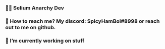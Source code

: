 ### 👨‍🔧 Selium Anarchy Dev
### 📡 How to reach me? My discord: SpicyHamBoi#8998 or reach out to me on github.
### 🔧 I’m currently working on stuff







<!--
**SpicyHamBoi/SpicyHamBoi** is a ✨ _special_ ✨ repository because its `README.md` (this file) appears on your GitHub profile.

Here are some ideas to get you started:

- 🔭 I’m currently working on ...
- 🌱 I’m currently learning ...
- 👯 I’m looking to collaborate on ...
- 🤔 I’m looking for help with ...
- 💬 Ask me about ...
- 📫 How to reach me: ...
- 😄 Pronouns: ...
- ⚡ Fun fact: ...
-->
